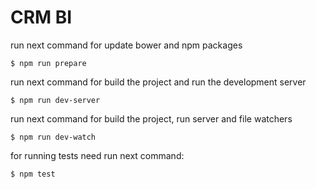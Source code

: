 # CRM BI

run next command for update bower and npm packages
```shell
$ npm run prepare
```

run next command for build the project and run the development server 
```shell
$ npm run dev-server
```

run next command for build the project, run server and file watchers
```shell
$ npm run dev-watch
```


for running tests need run next command:
```shell
$ npm test
```
